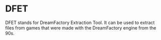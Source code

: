 # DFET
DFET stands for DreamFactory Extraction Tool. It can be used to extract files from games that were made with the DreamFactory engine from the 90s.

